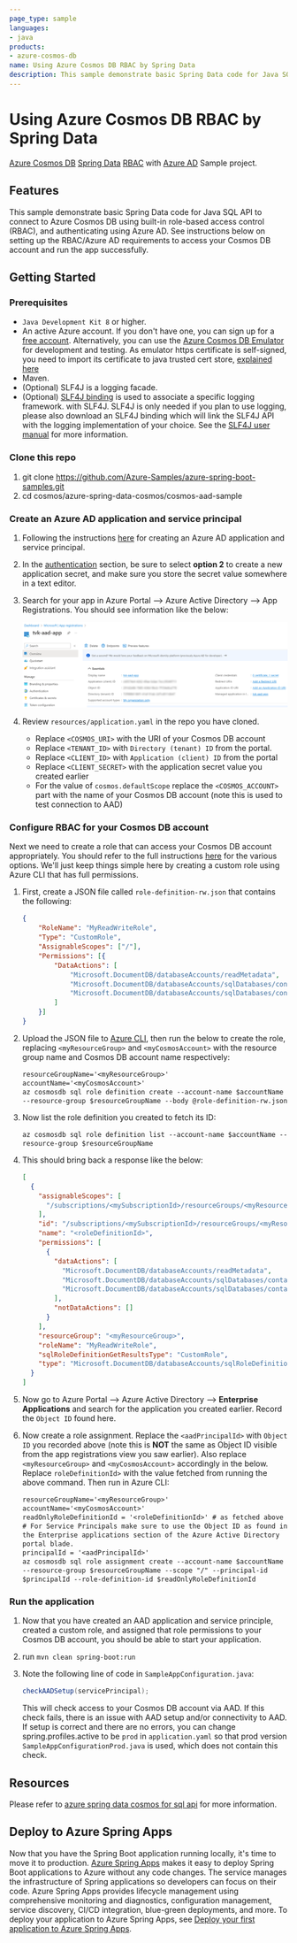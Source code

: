 ```yaml
---
page_type: sample
languages:
- java
products:
- azure-cosmos-db
name: Using Azure Cosmos DB RBAC by Spring Data
description: This sample demonstrate basic Spring Data code for Java SQL API to connect to Azure Cosmos DB using built-in role-based access control (RBAC), and authenticating using Azure AD.
---
```


# Using Azure Cosmos DB RBAC by Spring Data

[Azure Cosmos DB](https://learn.microsoft.com/azure/cosmos-db/introduction) [Spring Data](https://spring.io/projects/spring-data) [RBAC](https://en.wikipedia.org/wiki/Role-based_access_control) with [Azure AD](https://learn.microsoft.com/azure/active-directory/fundamentals/active-directory-whatis) Sample project.

## Features

This sample demonstrate basic Spring Data code for Java SQL API to connect to Azure Cosmos DB using built-in role-based access control (RBAC), and authenticating using Azure AD. See instructions below on setting up the RBAC/Azure AD requirements to access your Cosmos DB account and run the app successfully.

## Getting Started

### Prerequisites

- `Java Development Kit 8` or higher. 
- An active Azure account. If you don't have one, you can sign up for a [free account](https://azure.microsoft.com/free/). Alternatively, you can use the [Azure Cosmos DB Emulator](https://docs.microsoft.com/en-us/azure/cosmos-db/local-emulator) for development and testing. As emulator https certificate is self-signed, you need to import its certificate to java trusted cert store, [explained here](https://docs.microsoft.com/en-us/azure/cosmos-db/local-emulator-export-ssl-certificates)
- Maven.
- (Optional) SLF4J is a logging facade.
- (Optional) [SLF4J binding](https://www.slf4j.org/manual.html) is used to associate a specific logging framework. with SLF4J. SLF4J is only needed if you plan to use logging, please also download an SLF4J binding which will link the SLF4J API with the logging implementation of your choice. See the [SLF4J user manual](https://www.slf4j.org/manual.html) for more information.



### Clone this repo

1. git clone https://github.com/Azure-Samples/azure-spring-boot-samples.git
2. cd cosmos/azure-spring-data-cosmos/cosmos-aad-sample

### Create an Azure AD application and service principal

1. Following the instructions [here](https://learn.microsoft.com/azure/active-directory/develop/howto-create-service-principal-portal) for creating an Azure AD application and service principal.

1. In the [authentication](https://learn.microsoft.com/azure/active-directory/develop/howto-create-service-principal-portal#authentication-two-options) section, be sure to select **option 2** to create a new application secret, and make sure you store the secret value somewhere in a text editor. 

1. Search for your app in Azure Portal --> Azure Active Directory --> App Registrations. You should see information like the below:

    ![app](./media/aad-app.png?raw=true "aad app")

1. Review `resources/application.yaml` in the repo you have cloned. 
    - Replace `<COSMOS_URI>` with the URI of your Cosmos DB account
    - Replace `<TENANT_ID>` with `Directory (tenant) ID` from the portal. 
    - Replace `<CLIENT_ID>` with `Application (client) ID` from the portal
    - Replace `<CLIENT_SECRET>` with the application secret value you created earlier
    - For the value of `cosmos.defaultScope` replace the `<COSMOS_ACCOUNT>` part with the name of your Cosmos DB account (note this is used to test connection to AAD)
    
### Configure RBAC for your Cosmos DB account

Next we need to create a role that can access your Cosmos DB account appropriately. You should refer to the full instructions [here](https://learn.microsoft.com/azure/cosmos-db/how-to-setup-rbac) for the various options. We'll just keep things simple here by creating a custom role using Azure CLI that has full permissions.

1. First, create a JSON file called `role-definition-rw.json` that contains the following:

    ```json
    {
        "RoleName": "MyReadWriteRole",
        "Type": "CustomRole",
        "AssignableScopes": ["/"],
        "Permissions": [{
            "DataActions": [
                "Microsoft.DocumentDB/databaseAccounts/readMetadata",
                "Microsoft.DocumentDB/databaseAccounts/sqlDatabases/containers/items/*",
                "Microsoft.DocumentDB/databaseAccounts/sqlDatabases/containers/*"
            ]
        }]
    }
    ```
 
1. Upload the JSON file to [Azure CLI](https://learn.microsoft.com/cli/azure/install-azure-cli), then run the below to create the role, replacing `<myResourceGroup>` and `<myCosmosAccount>` with the resource group name and Cosmos DB account name respectively:

    ```shell
    resourceGroupName='<myResourceGroup>'
    accountName='<myCosmosAccount>'
    az cosmosdb sql role definition create --account-name $accountName --resource-group $resourceGroupName --body @role-definition-rw.json
    ```
1. Now list the role definition you created to fetch its ID: 

    ```shell
    az cosmosdb sql role definition list --account-name $accountName --resource-group $resourceGroupName
    ```

1. This should bring back a response like the below:

    ```json
    [
      {
        "assignableScopes": [
          "/subscriptions/<mySubscriptionId>/resourceGroups/<myResourceGroup>/providers/Microsoft.DocumentDB/databaseAccounts/<myCosmosAccount>"
        ],
        "id": "/subscriptions/<mySubscriptionId>/resourceGroups/<myResourceGroup>/providers/Microsoft.DocumentDB/databaseAccounts/<myCosmosAccount>/sqlRoleDefinitions/<roleDefinitionId>",
        "name": "<roleDefinitionId>",
        "permissions": [
          {
            "dataActions": [
              "Microsoft.DocumentDB/databaseAccounts/readMetadata",
              "Microsoft.DocumentDB/databaseAccounts/sqlDatabases/containers/items/*",
              "Microsoft.DocumentDB/databaseAccounts/sqlDatabases/containers/*"
            ],
            "notDataActions": []
          }
        ],
        "resourceGroup": "<myResourceGroup>",
        "roleName": "MyReadWriteRole",
        "sqlRoleDefinitionGetResultsType": "CustomRole",
        "type": "Microsoft.DocumentDB/databaseAccounts/sqlRoleDefinitions"
      }
    ]
    ``` 

1. Now go to Azure Portal --> Azure Active Directory --> **Enterprise Applications** and search for the application you created earlier. Record the `Object ID` found here.

1. Now create a role assignment. Replace the `<aadPrincipalId>` with `Object ID` you recorded above (note this is **NOT** the same as Object ID visible from the app registrations view you saw earlier). Also replace `<myResourceGroup>` and `<myCosmosAccount>` accordingly in the below. Replace `roleDefinitionId>` with the value fetched from running the above command. Then run in Azure CLI:

    ```shell
    resourceGroupName='<myResourceGroup>'
    accountName='<myCosmosAccount>'
    readOnlyRoleDefinitionId = '<roleDefinitionId>' # as fetched above
    # For Service Principals make sure to use the Object ID as found in the Enterprise applications section of the Azure Active Directory portal blade.
    principalId = '<aadPrincipalId>'
    az cosmosdb sql role assignment create --account-name $accountName --resource-group $resourceGroupName --scope "/" --principal-id $principalId --role-definition-id $readOnlyRoleDefinitionId
    ```


### Run the application

1. Now that you have created an AAD application and service principle, created a custom role, and assigned that role permissions to your Cosmos DB account, you should be able to start your application.
1. run `mvn clean spring-boot:run`
1. Note the following line of code in `SampleAppConfiguration.java`:

    ```java
    checkAADSetup(servicePrincipal);
    ```
    This will check access to your Cosmos DB account via AAD. If this check fails, there is an issue with AAD setup and/or connectivity to AAD. If setup is correct and there are no errors, you can change spring.profiles.active to be `prod` in `application.yaml` so that prod version `SampleAppConfigurationProd.java` is used, which does not contain this check.

## Resources

Please refer to [azure spring data cosmos for sql api](https://github.com/Azure/azure-sdk-for-java/tree/main/sdk/cosmos/azure-spring-data-cosmos) for more information.

## Deploy to Azure Spring Apps

Now that you have the Spring Boot application running locally, it's time to move it to production. [Azure Spring Apps](https://learn.microsoft.com/azure/spring-apps/overview) makes it easy to deploy Spring Boot applications to Azure without any code changes. The service manages the infrastructure of Spring applications so developers can focus on their code. Azure Spring Apps provides lifecycle management using comprehensive monitoring and diagnostics, configuration management, service discovery, CI/CD integration, blue-green deployments, and more. To deploy your application to Azure Spring Apps, see [Deploy your first application to Azure Spring Apps](https://learn.microsoft.com/azure/spring-apps/quickstart).

